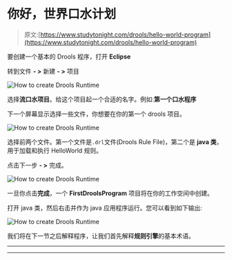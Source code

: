 # 你好，世界口水计划

> 原文:[https://www.studytonight.com/drools/hello-world-program](https://www.studytonight.com/drools/hello-world-program)

要创建一个基本的 Drools 程序，打开 **Eclipse**

转到文件 **- >** 新建 **- >** 项目

![How to create Drools Runtime](../Images/7b67fa8cb43b2d3d8040dc22d3ef4c3c.png)

选择**流口水项目**。给这个项目起一个合适的名字。例如:**第一个口水程序**

下一个屏幕显示选择一些文件，你想要在你的第一个 drools 项目。

![How to create Drools Runtime](../Images/3659510b18eb71a4a86f80a15d98ac4d.png)

选择前两个文件。第一个文件是`.drl`文件(Drools Rule File)，第二个是 **java 类**，用于加载和执行 HelloWorld 规则。

点击下一步 **- >** 完成。

![How to create Drools Runtime](../Images/84733c65991f7ff7a83ce2e39811ebe9.png)

一旦你点击**完成**，一个 **FirstDroolsProgram** 项目将在你的工作空间中创建。

打开 java 类，然后右击并作为 java 应用程序运行。您可以看到如下输出:

![How to create Drools Runtime](../Images/36d022567392a6bbf49b155b4cb29a31.png)

我们将在下一节之后解释程序，让我们首先解释**规则引擎**的基本术语。

* * *

* * *